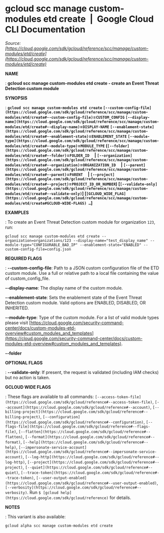 # gcloud scc manage custom-modules etd create  |  Google Cloud CLI Documentation

*Source: [https://cloud.google.com/sdk/gcloud/reference/scc/manage/custom-modules/etd/create](https://cloud.google.com/sdk/gcloud/reference/scc/manage/custom-modules/etd/create)*

**NAME**

: **gcloud scc manage custom-modules etd create - create an Event Threat Detection custom module**

**SYNOPSIS**

: **`gcloud scc manage custom-modules etd create` `[--custom-config-file](https://cloud.google.com/sdk/gcloud/reference/scc/manage/custom-modules/etd/create#--custom-config-file)`=`CUSTOM_CONFIG` `[--display-name](https://cloud.google.com/sdk/gcloud/reference/scc/manage/custom-modules/etd/create#--display-name)`=`DISPLAY-NAME` `[--enablement-state](https://cloud.google.com/sdk/gcloud/reference/scc/manage/custom-modules/etd/create#--enablement-state)`=`ENABLEMENT_STATE` `[--module-type](https://cloud.google.com/sdk/gcloud/reference/scc/manage/custom-modules/etd/create#--module-type)`=`MODULE_TYPE` (`[--folder](https://cloud.google.com/sdk/gcloud/reference/scc/manage/custom-modules/etd/create#--folder)`=`FOLDER_ID`     | `[--organization](https://cloud.google.com/sdk/gcloud/reference/scc/manage/custom-modules/etd/create#--organization)`=`ORGANIZATION_ID`     | `[--parent](https://cloud.google.com/sdk/gcloud/reference/scc/manage/custom-modules/etd/create#--parent)`=`PARENT`     | `[--project](https://cloud.google.com/sdk/gcloud/reference/scc/manage/custom-modules/etd/create#--project)`=`PROJECT_ID_OR_NUMBER`) [`[--validate-only](https://cloud.google.com/sdk/gcloud/reference/scc/manage/custom-modules/etd/create#--validate-only)`] [`[GCLOUD_WIDE_FLAG](https://cloud.google.com/sdk/gcloud/reference/scc/manage/custom-modules/etd/create#GCLOUD-WIDE-FLAGS) …`]**

**EXAMPLES**

: To create an Event Threat Detection custom module for organization
`123`, run:

```
gcloud scc manage custom-modules etd create --organization=organizations/123 --display-name="test_display_name" --module-type="CONFIGURABLE_BAD_IP" --enablement-state="ENABLED" --custom-config-file=config.json
```

**REQUIRED FLAGS**

: **--custom-config-file**:
Path to a JSON custom configuration file of the ETD custom module. Use a full or
relative path to a local file containing the value of custom_config_file.

**--display-name**:
The display name of the custom module.

**--enablement-state**:
Sets the enablement state of the Event Threat Detection custom module. Valid
options are ENABLED, DISABLED, OR INHERITED.

**--module-type**:
Type of the custom module. For a list of valid module types please visit [https://cloud.google.com/security-command-center/docs/custom-modules-etd-overview#custom_modules_and_templates](https://cloud.google.com/security-command-center/docs/custom-modules-etd-overview#custom_modules_and_templates).

**--folder**

**OPTIONAL FLAGS**

: **--validate-only**:
If present, the request is validated (including IAM checks) but no action is
taken.

**GCLOUD WIDE FLAGS**

: These flags are available to all commands: `[--access-token-file](https://cloud.google.com/sdk/gcloud/reference#--access-token-file)`,
`[--account](https://cloud.google.com/sdk/gcloud/reference#--account)`, `[--billing-project](https://cloud.google.com/sdk/gcloud/reference#--billing-project)`,
`[--configuration](https://cloud.google.com/sdk/gcloud/reference#--configuration)`,
`[--flags-file](https://cloud.google.com/sdk/gcloud/reference#--flags-file)`,
`[--flatten](https://cloud.google.com/sdk/gcloud/reference#--flatten)`, `[--format](https://cloud.google.com/sdk/gcloud/reference#--format)`, `[--help](https://cloud.google.com/sdk/gcloud/reference#--help)`, `[--impersonate-service-account](https://cloud.google.com/sdk/gcloud/reference#--impersonate-service-account)`,
`[--log-http](https://cloud.google.com/sdk/gcloud/reference#--log-http)`,
`[--project](https://cloud.google.com/sdk/gcloud/reference#--project)`, `[--quiet](https://cloud.google.com/sdk/gcloud/reference#--quiet)`, `[--trace-token](https://cloud.google.com/sdk/gcloud/reference#--trace-token)`, `[--user-output-enabled](https://cloud.google.com/sdk/gcloud/reference#--user-output-enabled)`,
`[--verbosity](https://cloud.google.com/sdk/gcloud/reference#--verbosity)`.
Run `$ [gcloud help](https://cloud.google.com/sdk/gcloud/reference)` for details.

**NOTES**

: This variant is also available:

```
gcloud alpha scc manage custom-modules etd create
```